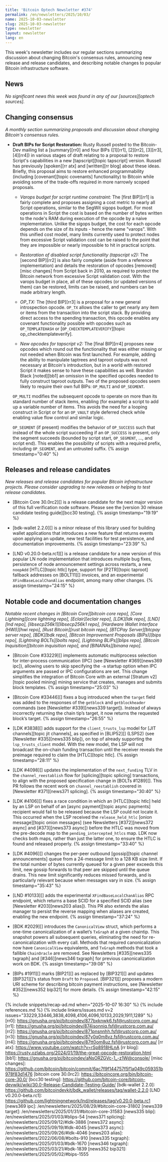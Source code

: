 ```yaml
---
title: 'Bitcoin Optech Newsletter #374'
permalink: /en/newsletters/2025/10/03/
name: 2025-10-03-newsletter
slug: 2025-10-03-newsletter
type: newsletter
layout: newsletter
lang: en
---
```

This week's newsletter includes our regular sections summarizing
discussion about changing Bitcoin's consensus rules, announcing new
release and release candidates, and describing notable changes to
popular Bitcoin infrastructure software.

## News

_No significant news this week was found in any of our [sources][optech sources]._

## Changing consensus

_A monthly section summarizing proposals and discussion about changing
Bitcoin's consensus rules._

- **Draft BIPs for Script Restoration:** Rusty Russell posted to the Bitcoin-Dev mailing list a [summary][rr0]
  and four BIPs ([1][rr1], [2][rr2], [3][rr3], [4][rr4]) in various stages of
  draft relating to a proposal to restore Script's capabilities in a new
  [tapscript][topic tapscript] version. Russell has previously [spoken][rr atx] and [written][rr
  blog] about these ideas. Briefly, this proposal aims to restore enhanced programmability
  (including [covenant][topic covenants] functionality) to Bitcoin while avoiding some
  of the trade-offs required in more narrowly scoped proposals.

  - _Varops budget for script runtime constraint:_ The [first BIP][rr1] is
    fairly complete and proposes assigning a cost metric to nearly all Script
    operations, similar to the SegWit sigops budget. For most operations in
    Script the cost is based on the number of bytes written to the node's RAM
    during execution of the opcode by a naive implementation. Unlike the sigops
    budget, the cost for each opcode depends on the size of its inputs - hence
    the name "varops". With this unified cost model, many limits currently used
    to protect nodes from excessive Script validation cost can be raised to the
    point that they are impossible or nearly impossible to hit in practical
    scripts.

  - _Restoration of disabled script functionality (tapscript v2):_ The [second BIP][rr2]
    is also fairly complete (aside from a reference implementation) and
    details the restoration of opcodes [removed][misc changes] from Script back
    in 2010, as required to protect the Bitcoin network from excessive Script
    validation cost. With the varops budget in place, all of these opcodes (or
    updated versions of them) can be restored, limits can be raised, and numbers
    can be made arbitrary length.

  - _OP_TX:_ The [third BIP][rr3] is a proposal for a new general
    introspection opcode. `OP_TX` allows the caller to get nearly any item or
    items from the transaction into the script stack. By providing direct access to the
    spending transaction, this opcode enables any covenant
    functionality possible with opcodes such as `OP_TEMPLATEHASH` or
    [`OP_CHECKTEMPLATEVERIFY`][topic op_checktemplateverify].

  - _New opcodes for tapscript v2:_ The [final BIP][rr4] proposes new
    opcodes which round out the functionality that was either missing or not
    needed when Bitcoin was first launched. For example, adding the ability to
    manipulate taptrees and taproot outputs was not necessary at Bitcoin's
    introduction, but in a world with restored Script it makes sense to have
    these capabilities as well. Brandon Black [noted][bb1] an omission in the
    specified opcodes needed to fully construct taproot outputs. Two of the
    proposed opcodes seem likely to require their own full BIPs: `OP_MULTI` and
    `OP_SEGMENT`.

  `OP_MULTI` modifies the subsequent opcode to operate on more than its standard
  number of stack items, enabling (for example) a script to add up a variable
  number of items. This avoids the need for a looping construct in Script or for
  an `OP_VAULT` style deferred check while enabling value flow control and
  similar logic.

  `OP_SEGMENT` (if present) modifies the behavior of `OP_SUCCESS` such that
  instead of the whole script succeeding if an `OP_SUCCESS` is present, only the
  segment succeeds (bounded by script start, `OP_SEGMENT`, ..., and script end).
  This enables the possibility of scripts with a required prefix, including
  `OP_SEGMENT`, and an untrusted suffix. {% assign timestamp="0:40" %}

## Releases and release candidates

_New releases and release candidates for popular Bitcoin infrastructure
projects.  Please consider upgrading to new releases or helping to test
release candidates._

- [Bitcoin Core 30.0rc2][] is a release candidate for the next major version of
  this full verification node software. Please see the [version 30 release
  candidate testing guide][bcc30 testing]. {% assign timestamp="19:19" %}

- [bdk-wallet 2.2.0][] is a minor release of this library used for building
  wallet applications that introduces a new feature that returns events upon
  applying an update, new test facilities for test persistence, and
  documentation improvements. {% assign timestamp="23:39" %}

- [LND v0.20.0-beta.rc1][] is a release candidate for a new version of this
  popular LN node implementation that introduces multiple bug fixes, persistence
  of node announcement settings across restarts, a new `noopAdd` [HTLC][topic
  htlc] type, support for [P2TR][topic taproot] fallback addresses on [BOLT11][]
  invoices, and an experimental `XFindBaseLocalChanAlias` endpoint, among many
  other changes. {% assign timestamp="24:15" %}

## Notable code and documentation changes

_Notable recent changes in [Bitcoin Core][bitcoin core repo], [Core
Lightning][core lightning repo], [Eclair][eclair repo], [LDK][ldk repo],
[LND][lnd repo], [libsecp256k1][libsecp256k1 repo], [Hardware Wallet
Interface (HWI)][hwi repo], [Rust Bitcoin][rust bitcoin repo], [BTCPay
Server][btcpay server repo], [BDK][bdk repo], [Bitcoin Improvement
Proposals (BIPs)][bips repo], [Lightning BOLTs][bolts repo],
[Lightning BLIPs][blips repo], [Bitcoin Inquisition][bitcoin inquisition
repo], and [BINANAs][binana repo]._

- [Bitcoin Core #33229][] implements automatic multiprocess selection for
  inter-process communication (IPC) (see [Newsletter #369][news369 ipc]),
  allowing users to skip specifying the `-m` startup option when IPC arguments
  are passed or IPC configurations are set. This change simplifies the
  integration of Bitcoin Core with an external [Stratum v2][topic pooled mining]
  mining service that creates, manages and submits block templates. {% assign timestamp="25:03" %}

- [Bitcoin Core #33446][] fixes a bug introduced when the `target` field was
  added to the responses of the `getblock` and `getblockheader` commands (see
  [Newsletter #339][news339 target]). Instead of always incorrectly returning
  the chain tip’s target, it now returns the requested block’s target. {% assign timestamp="26:55" %}

- [LDK #3838][] adds support for the `client_trusts_lsp` model for [JIT
  channels][topic jit channels], as specified in [BLIP52][] (LSPS2) (see
  [Newsletter #335][news335 blip]), on top of already supporting the
  `lsp_trusts_client` model. With the new model, the LSP will not broadcast the
  on-chain funding transaction until the receiver reveals the preimage required
  to claim the [HTLC][topic htlc]. {% assign timestamp="28:11" %}

- [LDK #4098][] updates the implementation of the `next_funding` TLV in the
  `channel_reestablish` flow for [splicing][topic splicing] transactions, to
  align with the proposed specification change in [BOLTs #1289][]. This PR
  follows the recent work on `channel_reestablish` covered in [Newsletter
  #371][news371 splicing]. {% assign timestamp="30:40" %}

- [LDK #4106][] fixes a race condition in which an [HTLC][topic htlc] held by an
  LSP on behalf of an [async payment][topic async payments] recipient would fail
  to be released because the LSP could not locate it. This occurred when the LSP
  received the `release_held_htlc` [onion message][topic onion messages] (see
  Newsletters [#372][news372 async] and [#373][news373 async]) before the HTLC
  was moved from the pre-decode map to the `pending_intercepted_htlcs` map. LDK
  now checks both maps, rather than just the latter one, to ensure the HTLC is
  found and released properly. {% assign timestamp="33:40" %}

- [LDK #4096][] changes the per-peer outbound [gossip][topic channel
  announcements] queue from a 24-message limit to a 128 KB size limit. If the
  total number of bytes currently queued for a given peer exceeds this limit,
  new gossip forwards to that peer are skipped until the queue drains. This new
  limit significantly reduces missed forwards, and is particularly relevant
  because when messages vary in size. {% assign timestamp="35:43" %}

- [LND #10133][] adds the experimental `XFindBaseLocalChanAlias` RPC endpoint,
  which returns a base SCID for a specified SCID alias (see [Newsletter
  #203][news203 alias]). This PR also extends the alias manager to persist the
  reverse mapping when aliases are created, enabling the new endpoint. {% assign timestamp="37:24" %}

- [BDK #2029][] introduces the `CanonicalView` struct, which performs a one-time
  canonicalization of a wallet’s `TxGraph` at a given chaintip. This snapshot
  powers all subsequent queries, eliminating the need for re-canonicalization
  with every call. Methods that required canonicalization now have
  `CanonicalView` equivalents, and `TxGraph` methods that took a fallible
  `ChainOracle` are removed. See Newsletters [#335][news335 txgraph] and
  [#346][news346 txgraph] for previous canonicalization work on BDK. {% assign timestamp="39:08" %}

- [BIPs #1911][] marks [BIP21][] as replaced by [BIP321][] and updates
  [BIP321][]’s status from `Draft` to `Proposed`. [BIP321][] proposes a modern
  URI scheme for describing bitcoin payment instructions, see [Newsletter
  #352][news352 bip321] for more details. {% assign timestamp="42:15" %}

{% include snippets/recap-ad.md when="2025-10-07 16:30" %}
{% include references.md %}
{% include linkers/issues.md v=2 issues="33229,33446,3838,4098,4106,4096,10133,2029,1911,1289" %}
[rr0]: https://gnusha.org/pi/bitcoindev/877bxknwk6.fsf@rustcorp.com.au/
[rr1]: https://gnusha.org/pi/bitcoindev/874isonniq.fsf@rustcorp.com.au/
[rr2]: https://gnusha.org/pi/bitcoindev/871pnsnnhh.fsf@rustcorp.com.au/
[rr3]: https://gnusha.org/pi/bitcoindev/87y0q0m8vz.fsf@rustcorp.com.au/
[rr4]: https://gnusha.org/pi/bitcoindev/87tt0om8uz.fsf@rustcorp.com.au/
[rr atx]: https://www.youtube.com/watch?v=rSp8918HLnA
[rr blog]: https://rusty.ozlabs.org/2024/01/19/the-great-opcode-restoration.html
[bb1]: https://gnusha.org/pi/bitcoindev/aNsORZGVc-1_-z1W@console/
[misc changes]: https://github.com/bitcoin/bitcoin/commit/6ac7f9f144757f5f1a049c059351b978f83d1476
[bitcoin core 30.0rc2]: https://bitcoincore.org/bin/bitcoin-core-30.0/
[bcc30 testing]: https://github.com/bitcoin-core/bitcoin-devwiki/wiki/30.0-Release-Candidate-Testing-Guide/
[bdk-wallet 2.2.0]: https://github.com/bitcoindevkit/bdk_wallet/releases/tag/wallet-2.2.0
[LND v0.20.0-beta.rc1]: https://github.com/lightningnetwork/lnd/releases/tag/v0.20.0-beta.rc1
[news369 ipc]: /en/newsletters/2025/08/29/#bitcoin-core-31802
[news339 target]: /en/newsletters/2025/01/31/#bitcoin-core-31583
[news335 blip]: /en/newsletters/2025/01/03/#blips-54
[news371 splicing]: /en/newsletters/2025/09/12/#ldk-3886
[news372 async]: /en/newsletters/2025/09/19/#ldk-4045
[news373 async]: /en/newsletters/2025/09/26/#ldk-4046
[news203 alias]: /en/newsletters/2022/06/08/#bolts-910
[news335 txgraph]: /en/newsletters/2025/01/03/#bdk-1670
[news346 txgraph]: /en/newsletters/2025/03/21/#bdk-1839
[news352 bip321]: /en/newsletters/2025/05/02/#bips-1555